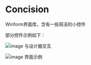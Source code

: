# Concision
Winform界面库，含有一些简洁的小控件

部分控件示例如下：

![image 与设计器交互](https://github.com/WangLangJing/Concision/tree/master/TestUnit/concision.png)

![image 界面示例](https://github.com/WangLangJing/Concision/tree/master/TestUnit/example.gif)
